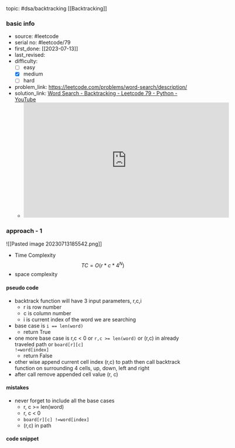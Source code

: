 topic: #dsa/backtracking [[Backtracking]]

### basic info
- source: #leetcode 
- serial no: #leetcode/79 
- first_done: [[2023-07-13]]
- last_revised:
- difficulty:
	- [ ] easy
	- [x] medium
	- [ ] hard
- problem_link: https://leetcode.com/problems/word-search/description/ 
- solution_link: [Word Search - Backtracking - Leetcode 79 - Python - YouTube](https://www.youtube.com/watch?v=pfiQ_PS1g8E)
	- <iframe width="560" height="315" src="https://www.youtube.com/embed/pfiQ_PS1g8E" title="YouTube video player" frameborder="0" allow="accelerometer; autoplay; clipboard-write; encrypted-media; gyroscope; picture-in-picture; web-share" allowfullscreen></iframe>

### approach - 1
![[Pasted image 20230713185542.png]]
- Time Complexity $$TC = O(r*c*4^N)$$
- space complexity

#### pseudo code
- backtrack function will have 3 input parameters, r,c,i
	- r is row number
	- c is column number
	- i is current index of the word we are searching
- base case is <code>i == len(word)</code>
	- return True
- one more base case is r,c < 0 or <code>r,c >= len(word)</code> or (r,c) in already traveled path or <code>board[r][c] !=word[index]</code> 
	- return False
- other wise append current cell index (r,c) to path then call backtrack function on surrounding 4 cells, up, down, left and right 
- after call remove appended cell value (r, c)
#### mistakes
- never forget to include all the base cases
	- r, c >= len(word)
	- r, c < 0
	- <code>board[r][c] !=word[index]</code> 
	- (r,c) in path

#### code snippet
```python

```